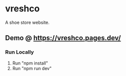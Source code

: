# vreshco
A shoe store website.

## Demo @ https://vreshco.pages.dev/

### Run Locally

1. Run "npm install"
2. Run "npm run dev"

